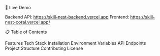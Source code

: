 🚀 Live Demo

Backend API: https://skill-nest-backend.vercel.app
Frontend: https://skill-nest-coral.vercel.app/

📋 Table of Contents

Features
Tech Stack
Installation
Environment Variables
API Endpoints
Project Structure
Contributing
License
